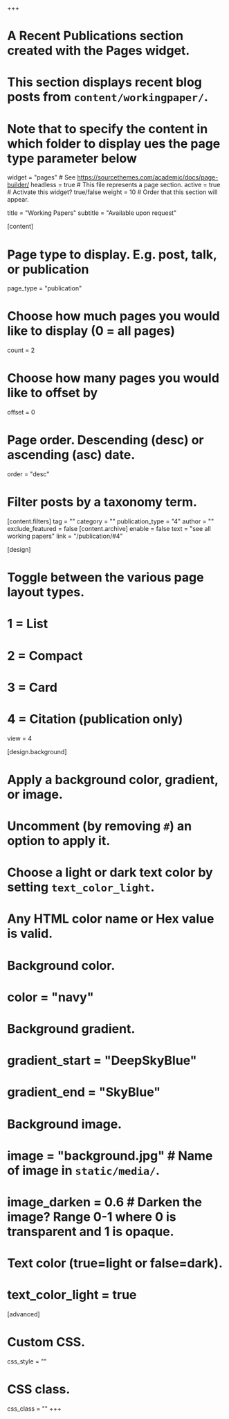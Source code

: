 +++
# A Recent Publications section created with the Pages widget.
# This section displays recent blog posts from `content/workingpaper/`.
# Note that to specify the content in which folder to display ues the page type parameter below

widget = "pages"  # See https://sourcethemes.com/academic/docs/page-builder/
headless = true  # This file represents a page section.
active = true  # Activate this widget? true/false
weight = 10  # Order that this section will appear.

title = "Working Papers"
subtitle = "Available upon request"

[content]
  # Page type to display. E.g. post, talk, or publication
  page_type = "publication"

  # Choose how much pages you would like to display (0 = all pages)
  count = 2
  # Choose how many pages you would like to offset by
  offset = 0
  # Page order. Descending (desc) or ascending (asc) date.
  order = "desc"
  # Filter posts by a taxonomy term.
  [content.filters]
    tag = ""
    category = ""
    publication_type = "4"
    author = ""
    exclude_featured = false
  [content.archive]
     enable = false
     text = "see all working papers"
     link = "/publication/#4"
  
[design]
  # Toggle between the various page layout types.
  #   1 = List
  #   2 = Compact
  #   3 = Card
  #   4 = Citation (publication only)
  view = 4
  
[design.background]
  # Apply a background color, gradient, or image.
  #   Uncomment (by removing `#`) an option to apply it.
  #   Choose a light or dark text color by setting `text_color_light`.
  #   Any HTML color name or Hex value is valid.
    
  # Background color.
  # color = "navy"
  
  # Background gradient.
  # gradient_start = "DeepSkyBlue"
  # gradient_end = "SkyBlue"
  
  # Background image.
  # image = "background.jpg"  # Name of image in `static/media/`.
  # image_darken = 0.6  # Darken the image? Range 0-1 where 0 is transparent and 1 is opaque.

  # Text color (true=light or false=dark).
  # text_color_light = true  
  
[advanced]
 # Custom CSS. 
 css_style = ""
 
 # CSS class.
 css_class = ""
+++

